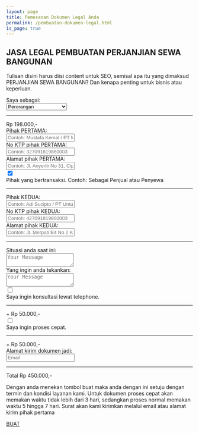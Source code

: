 ```yaml
---
layout: page
title: Pemesanan Dokumen Legal Anda
permalink: /pembuatan-dokumen-legal.html
is_page: true
---
```


<section class="first-child">
  <div class="container">
    <div class="row">
      <div class="col-md-8">
        <h1><strong>JASA LEGAL PEMBUATAN PERJANJIAN SEWA BANGUNAN</strong></h1>
        <p class="lead">
          Tulisan disini harus diisi content untuk SEO, semisal apa itu yang dimaksud PERJANJIAN SEWA BANGUNAN? Dan kenapa penting untuk bisnis atau keperluan.</p>
      </div>
    </div>

  </div>
</section>
      
<section id="checkout">	
  <div class="container">
    <div class="row">
      <div class="col-md-10">
        <form>
          <label>Saya sebagai: </label>
          <div class="inputs-wrapper">
            <select>
              <option value="volvo">Perorangan</option>
              <option value="saab">Instansi / Badan Hukum</option>
            </select>
          </div>
          <div class="subprice">
            <hr class="a1" />
            <span class="a2">Rp 198.000,-</span>
          </div>
          <label>Pihak PERTAMA: </label>
          <div class="inputs-wrapper">
            <input class="validate-required" type="text" placeholder="Contoh: Mustafa Kemal / PT Maju Terus" name="jasa" onfocus="this.placeholder = ''" onblur="this.placeholder = 'Contoh: Mustafa Kemal / PT Maju Terus'">
          </div>
          <label>No KTP pihak PERTAMA: </label>
          <div class="inputs-wrapper">
            <input class="validate-required" type="text" placeholder="Contoh: 327091819860003" name="jasa" onfocus="this.placeholder = ''" onblur="this.placeholder = 'Contoh: 327091819860003'">
          </div>
          <label>Alamat pihak PERTAMA: </label>
          <div class="inputs-wrapper">
            <input class="validate-required" type="text" placeholder="Contoh: Jl. Anyerlir No 31, Ciputat, DKI Jakarta" name="jasa" onfocus="this.placeholder = ''" onblur="this.placeholder = 'Contoh: Jl. Anyerlir No 31, Ciputat, DKI Jakarta'">
          </div>
          <div>
            <div class="cbox">
              <input type="checkbox" value="1" id="cboxPihakBertransaksi" name="" checked /> <label for="cboxPihakBertransaksi"> </label >
            </div>
            <label> Pihak yang bertransaksi. Contoh: Sebagai Penjual atau Penyewa</label>
          </div>
          <hr/>
          <label>Pihak KEDUA: </label>
          <div class="inputs-wrapper">
            <input class="validate-required" type="text" placeholder="Contoh: Adi Sucipto / PT Untung Terus" name="jasa" onfocus="this.placeholder = ''" onblur="this.placeholder = 'Contoh: Adi Sucipto / PT Untung Terus'">
          </div>
          <label>No KTP pihak KEDUA: </label>
          <div class="inputs-wrapper">
            <input class="validate-required" type="text" placeholder="Contoh: 427091819860003" name="jasa" onfocus="this.placeholder = ''" onblur="this.placeholder = 'Contoh: 427091819860003'">
          </div>
          <label>Alamat pihak KEDUA: </label>
          <div class="inputs-wrapper">
            <input class="validate-required" type="text" placeholder="Contoh: Jl. Merpati B4 No 2 Komplek CB Bintaro, Tangerang Selatan." name="jasa" onfocus="this.placeholder = ''" onblur="this.placeholder = 'Contoh: Jl. Merpati B4 No 2 Komplek CB Bintaro, Tangerang Selatan.'">
          </div>
          <hr/>
          <label>Situasi anda saat ini: </label>
          <div class="inputs-wrapper">
            <textarea class="form-message validate-required" name="message" placeholder="Your Message"></textarea>
          </div>
          <label>Yang ingin anda tekankan: </label>
          <div class="inputs-wrapper">
            <textarea class="form-message validate-required" name="message" placeholder="Your Message"></textarea>
          </div>
          <div>
            <div class="cbox">
              <input type="checkbox" value="1" id="cboxKonsultasi" name="" /> <label for="cboxKonsultasi"> </label >
            </div>
            <label> Saya ingin konsultasi lewat telephone.</label>
          </div>
          <div class="subprice">
            <hr class="a1" />
            <span class="a2">+ Rp 50.000,-</span>
          </div>
          <div>
            <div class="cbox">
              <input type="checkbox" value="1" id="cboxJadiCepat" name="" /> <label for="cboxJadiCepat"> </label >
            </div>
            <label> Saya ingin proses cepat.</label>
          </div>
          <div class="subprice">
            <hr class="a1" />
            <span class="a2">+ Rp 50.000,-</span>
          </div>
          <label>Alamat kirim dokumen jadi: </label>
          <div class="inputs-wrapper">
            <input class="validate-required" type="text" placeholder="Email" name="jasa" onfocus="this.placeholder = ''" onblur="this.placeholder = 'Email'">
          </div>
          <div class="subprice">
            <hr class="a1" />
            <span class="a2">Total Rp 450.000,-</span>
          </div>
          <p class="xy1">Dengan anda menekan tombol buat maka anda dengan ini setuju dengan termin dan kondisi layanan kami. Untuk dokumen proses cepat akan memakan waktu tidak lebih dari 3 hari, sedangkan proses normal memakan waktu 5 hingga 7 hari. Surat akan kami kirimkan melalui email atau alamat kirim pihak pertama</p>
          <a href="#" class="btn btn-primary btn-filled">BUAT</a>
        </form>
      </div>
      <!--<div class="col-md-4">
        <table>
          <tr>
            <td>JASA LEGAL</td>
            <td>: Rp 198.000</td>
          </tr>
          <tr>
            <td>+ EKSPRESS</td>
            <td>: Rp 100.000</td>
          </tr>
          <tr>
            <td>+ KONSUKTASI</td>
            <td>: Rp 100.000</td>
          </tr>
          <tr>
            <td>TOTAL</td>
            <td>: Rp 450.000</td>
          </tr>
        </table>
      </div>-->
    </div>
  </div>
</section>  
